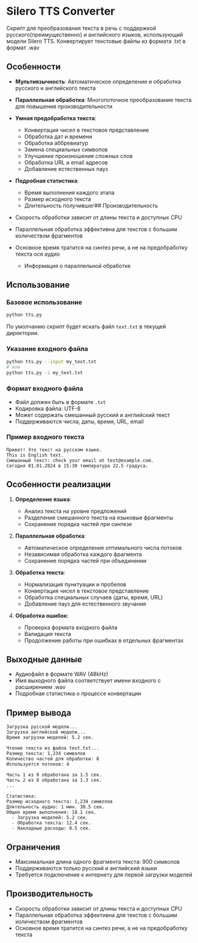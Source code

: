 # Silero TTS Converter

Скрипт для преобразования текста в речь с поддержкой русского(преимущественно) и английского языков, использующий модели Silero TTS.
Конвертирует текстовые файлы из формата .txt в формат .wav

## Особенности

- **Мультиязычность**: Автоматическое определение и обработка русского и английского текста
- **Параллельная обработка**: Многопоточное преобразование текста для повышения производительности
- **Умная предобработка текста**:
  - Конвертация чисел в текстовое представление
  - Обработка дат и времени
  - Обработка аббревиатур
  - Замена специальных символов
  - Улучшение произношения сложных слов
  - Обработка URL и email адресов
  - Добавление естественных пауз

- **Подробная статистика**:
  - Время выполнения каждого этапа 
  - Размер исходного текста
  - Длительность получившег## Производительность

- Скорость обработки зависит от длины текста и доступных CPU
- Параллельная обработка эффективна для текстов с большим количеством фрагментов
- Основное время тратится на синтез речи, а не на предобработку текста ося аудио
  - Информация о параллельной обработке

## Использование

### Базовое использование

```bash
python tts.py
```
По умолчанию скрипт будет искать файл `text.txt` в текущей директории.

### Указание входного файла

```bash
python tts.py --input my_text.txt
# или
python tts.py -i my_text.txt
```

### Формат входного файла

- Файл должен быть в формате `.txt`
- Кодировка файла: UTF-8
- Может содержать смешанный русский и английский текст
- Поддерживаются числа, даты, время, URL, email

### Пример входного текста

```text
Привет! Это текст на русском языке.
This is English text.
Смешанный текст: check your email at test@example.com.
Сегодня 01.01.2024 в 15:30 температура 22.5 градуса.
```

## Особенности реализации

1. **Определение языка**:
   - Анализ текста на уровне предложений
   - Разделение смешанного текста на языковые фрагменты
   - Сохранение порядка частей при синтезе

2. **Параллельная обработка**:
   - Автоматическое определение оптимального числа потоков
   - Независимая обработка каждого фрагмента
   - Сохранение порядка частей при объединении

3. **Обработка текста**:
   - Нормализация пунктуации и пробелов
   - Конвертация чисел в текстовое представление
   - Обработка специальных случаев (даты, время, URL)
   - Добавление пауз для естественного звучания

4. **Обработка ошибок**:
   - Проверка формата входного файла
   - Валидация текста
   - Продолжение работы при ошибках в отдельных фрагментах

## Выходные данные

- Аудиофайл в формате WAV (48kHz)
- Имя выходного файла соответствует имени входного с расширением .wav
- Подробная статистика о процессе конвертации

## Пример вывода

```
Загрузка русской модели...
Загрузка английской модели...
Время загрузки моделей: 5.2 сек.

Чтение текста из файла text.txt...
Размер текста: 1,234 символов
Количество частей для обработки: 8
Используется потоков: 4

Часть 1 из 8 обработана за 1.5 сек.
Часть 2 из 8 обработана за 1.3 сек.
...

Статистика:
Размер исходного текста: 1,234 символов
Длительность аудио: 1 мин. 30.5 сек.
Общее время выполнения: 18.1 сек.
  - Загрузка моделей: 5.2 сек.
  - Обработка текста: 12.4 сек.
  - Накладные расходы: 0.5 сек.
```

## Ограничения

- Максимальная длина одного фрагмента текста: 900 символов
- Поддерживаются только русский и английский языки
- Требуется подключение к интернету для первой загрузки моделей

## Производительность

- Скорость обработки зависит от длины текста и доступных CPU
- Параллельная обработка эффективна для текстов с большим количеством фрагментов
- Основное время тратится на синтез речи, а не на предобработку текста 